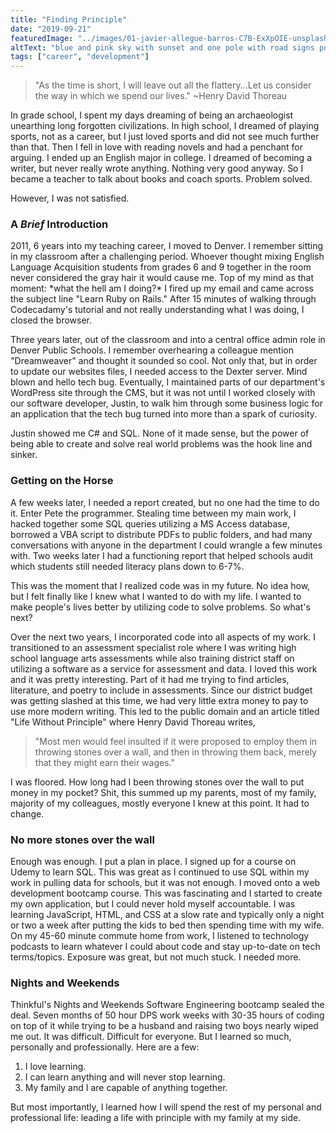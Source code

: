 ```yaml
---
title: "Finding Principle"
date: "2019-09-21"
featuredImage: "../images/01-javier-allegue-barros-C7B-ExXpOIE-unsplash.jpg"
altText: "blue and pink sky with sunset and one pole with road signs pointing in many directions"
tags: ["career", "development"]
---
```


>"As the time is short, I will leave out all the flattery...Let us consider the way in which we spend our lives." 
>~Henry David Thoreau

<p>In grade school, I spent my days dreaming of being an archaeologist unearthing long forgotten civilizations. In high school, I dreamed of playing sports, not as a career, but I just loved sports and did not see much further than that. Then I fell in love with reading novels and had a penchant for arguing. I ended up an English major in college. I dreamed of becoming a writer, but never really wrote anything. Nothing very good anyway. So I became a teacher to talk about books and coach sports. Problem solved. </p>

<p>However, I was not satisfied.  </p>

### A *Brief* Introduction
<p>2011, 6 years into my teaching career, I moved to Denver. I remember sitting in my classroom after a challenging period. Whoever thought mixing English Language Acquisition students from grades 6 and 9 together in the room never considered the gray hair it would cause me.  Top of my mind as that moment: *what the hell am I doing?*  I fired up my email and came across the subject line "Learn Ruby on Rails."  After 15 minutes of walking through Codecadamy's tutorial and not really understanding what I was doing, I closed the browser.</p>

<p>Three years later, out of the classroom and into a central office admin role in Denver Public Schools. I remember overhearing a colleague mention "Dreamweaver" and thought it sounded so cool. Not only that, but in order to update our websites files, I needed access to the Dexter server.  Mind blown and hello tech bug.  Eventually, I maintained parts of our department's WordPress site through the CMS, but it was not until I worked closely with our software developer, Justin, to walk him through some business logic for an application that the tech bug turned into more than a spark of curiosity.</p>

<p>Justin showed me C# and SQL. None of it made sense, but the power of being able to create and solve real world problems was the hook line and sinker.</p>

### Getting on the Horse
<p>A few weeks later, I needed a report created, but no one had the time to do it. Enter Pete the programmer.  Stealing time between my main work, I hacked together some SQL queries utilizing a MS Access database, borrowed a VBA script to distribute PDFs to public folders, and had many conversations with anyone in the department I could wrangle a few minutes with. Two weeks later I had a functioning report that helped schools audit which students still needed literacy plans down to 6-7%. </p>

<p>This was the moment that I realized code was in my future.  No idea how, but I felt finally like I knew what I wanted to do with my life.  I wanted to make people's lives better by utilizing code to solve problems. So what's next?</p>

<p>Over the next two years, I incorporated code into all aspects of my work. I transitioned to an assessment specialist role where I was writing high school language arts assessments while also training district staff on utilizing a software as a service for assessment and data. I loved this work and it was pretty interesting. Part of it had me trying to find articles, literature, and poetry to include in assessments.  Since our district budget was getting slashed at this time, we had very little extra money to pay to use more modern writing.  This led to the public domain and an article titled "Life Without Principle" where Henry David Thoreau writes, 

>"Most men would feel insulted if it were proposed to employ them in throwing stones over a wall, and then in throwing them back, merely that they might earn their wages."  

I was floored.  How long had I been throwing stones over the wall to put money in my pocket? Shit, this summed up my parents, most of my family, majority of my colleagues, mostly everyone I knew at this point. It had to change.</p>

### No more stones over the wall
<p>Enough was enough. I put a plan in place. I signed up for a course on Udemy to learn SQL. This was great as I continued to use SQL within my work in pulling data for schools, but it was not enough. I moved onto a web development bootcamp course. This was fascinating and I started to create my own application, but I could never hold myself accountable.  I was learning JavaScript, HTML, and CSS at a slow rate and typically only a night or two a week after putting the kids to bed then spending time with my wife. On my 45-60 minute commute home from work, I listened to technology podcasts to learn whatever I could about code and stay up-to-date on tech terms/topics. Exposure was great, but not much stuck. I needed more.</p>

### Nights and Weekends
<p>Thinkful's Nights and Weekends Software Engineering bootcamp sealed the deal. Seven months of 50 hour DPS work weeks with 30-35 hours of coding on top of it while trying to be a husband and raising two boys nearly wiped me out. It was difficult. Difficult for everyone. But I learned so much, personally and professionally. Here are a few: </p>

1. I love learning. 
2. I can learn anything and will never stop learning. 
3. My family and I are capable of anything together. 

<p>But most importantly, I learned how I will spend the rest of my personal and professional life: leading a life with principle with my family at my side.</p>
